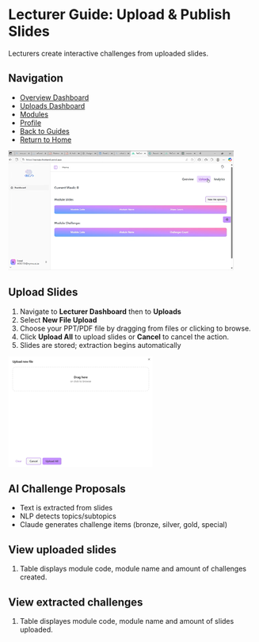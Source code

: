 # Lecturer Guide: Upload & Publish Slides

Lecturers create interactive challenges from uploaded slides.

## Navigation
- [Overview Dashboard](./overview-dashboard)
- [Uploads Dashboard](./uploads-dashboard)
- [Modules](./modules)
- [Profile](./profile)
- [Back to Guides](../index.md)
- [Return to Home](../../index.md)

![Lecturer Upload ](upload.png)

## Upload Slides

1. Navigate to **Lecturer Dashboard** then to **Uploads**  
2. Select  **New File Upload**  
3. Choose your PPT/PDF file by dragging from files or clicking to browse.
4. Click **Upload All** to upload slides or **Cancel** to cancel the action.
5. Slides are stored; extraction begins automatically

![Lecturer Upload Slides](file-upload.png)

## AI Challenge Proposals

- Text is extracted from slides  
- NLP detects topics/subtopics  
- Claude generates challenge items (bronze, silver, gold, special)  

## View uploaded slides

1. Table displays module code, module name and amount of challenges created. 

## View extracted challenges

1. Table displayes module code, module name and amount of slides uploaded. 



